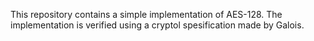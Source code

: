 This repository contains a simple implementation of AES-128. The implementation is verified using a cryptol spesification made by Galois.